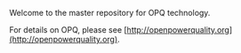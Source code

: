 Welcome to the master repository for OPQ technology. 

For details on OPQ, please see [http://openpowerquality.org](http://openpowerquality.org).